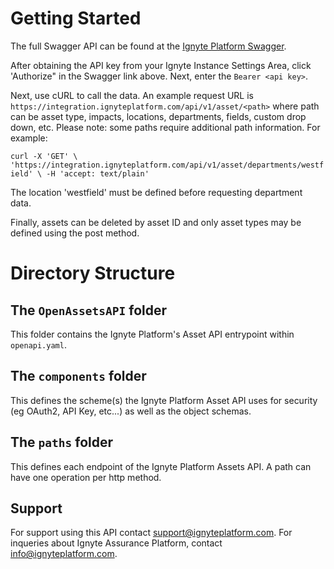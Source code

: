 # Getting Started

The full Swagger API can be found at the [Ignyte Platform Swagger](https://integration.ignyteplatform.com/swagger/index.html).

After obtaining the API key from your Ignyte Instance Settings Area, click 'Authorize" in the Swagger link above. Next, enter the ``Bearer <api key>``. 

Next, use cURL to call the data. An example request URL is ``https://integration.ignyteplatform.com/api/v1/asset/<path>`` where path can be asset type, impacts, locations, departments, fields, custom drop down, etc. Please note: some paths require additional path information. For example:

``curl -X 'GET' \
  'https://integration.ignyteplatform.com/api/v1/asset/departments/westfield' \
  -H 'accept: text/plain'``
  
The location 'westfield' must be defined before requesting department data. 

Finally, assets can be deleted by asset ID and only asset types may be defined using the post method.

# Directory Structure

## The `OpenAssetsAPI` folder

This folder contains the Ignyte Platform's Asset API entrypoint within `openapi.yaml`.

## The `components` folder

This defines the scheme(s) the Ignyte Platform Asset API uses for security (eg OAuth2, API Key, etc...) as well as the object schemas.

## The `paths` folder

This defines each endpoint of the Ignyte Platform Assets API.  A path can have one operation per http method.

## Support

For support using this API contact support@ignyteplatform.com. For inqueries about Ignyte Assurance Platform, contact info@ignyteplatform.com.
